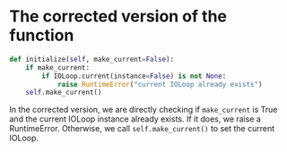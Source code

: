 # The corrected version of the function
```python
def initialize(self, make_current=False):
    if make_current:
        if IOLoop.current(instance=False) is not None:
            raise RuntimeError("current IOLoop already exists")
    self.make_current()
```

In the corrected version, we are directly checking if `make_current` is True and the current IOLoop instance already exists. If it does, we raise a RuntimeError. Otherwise, we call `self.make_current()` to set the current IOLoop.